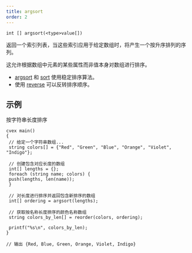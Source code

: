 ```yaml
---
title: argsort
order: 2
---
```

`int [] argsort(<type>value[])`

返回一个索引列表，当这些索引应用于给定数组时，将产生一个按升序排列的序列。

这允许根据数组中元素的某些属性而非值本身对数组进行排序。

- [argsort](/zh-cn/houdini-vex/arrays/argsort "返回排序后数组的索引") 和 [sort](/zh-cn/houdini-vex/arrays/sort "返回按升序排列的数组") 使用稳定排序算法。
- 使用 [reverse](/zh-cn/houdini-vex/arrays/reverse "返回反转顺序的数组或字符串") 可以反转排序顺序。

## 示例

按字符串长度排序

```vex
cvex main()
{
 // 给定一个字符串数组...
 string colors[] = {"Red", "Green", "Blue", "Orange", "Violet", "Indigo"};

 // 创建包含对应长度的数组
 int[] lengths = {};
 foreach (string name; colors) {
 push(lengths, len(name));
 }

 // 对长度进行排序并返回包含新排序的数组
 int[] ordering = argsort(lengths);

 // 获取按名称长度排序的颜色名称数组
 string colors_by_len[] = reorder(colors, ordering);

 printf("%s\n", colors_by_len);
}

// 输出 {Red, Blue, Green, Orange, Violet, Indigo}

```
